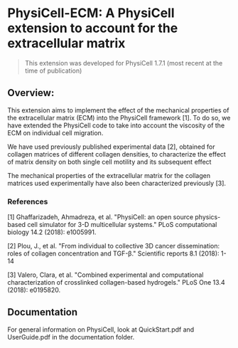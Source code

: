 # PhysiCell-ECM: A PhysiCell extension to account for the extracellular matrix

> This extension was developed for PhysiCell 1.7.1 (most recent at the time of publication)

## Overview:
This extension aims to implement the effect of the mechanical properties of the extracellular matrix (ECM) into the PhysiCell framework [1]. To do so, we have extended the PhysiCell code to take into account the viscosity of the ECM on individual cell migration.

We have used previously published experimental data [2], obtained for collagen matrices of different collagen densities, to characterize the effect of matrix density on both single cell motility and its subsequent effect

The mechanical properties of the extracellular matrix for the collagen matrices used experimentally have also been characterized previously [3]. 

### References
[1] Ghaffarizadeh, Ahmadreza, et al. "PhysiCell: an open source physics-based cell simulator for 3-D multicellular systems." PLoS computational biology 14.2 (2018): e1005991.

[2] Plou, J., et al. "From individual to collective 3D cancer dissemination: roles of collagen concentration and TGF-β." Scientific reports 8.1 (2018): 1-14

[3] Valero, Clara, et al. "Combined experimental and computational characterization of crosslinked collagen-based hydrogels." PLoS One 13.4 (2018): e0195820.

## Documentation
For general information on PhysiCell, look at QuickStart.pdf and UserGuide.pdf in the documentation folder.
